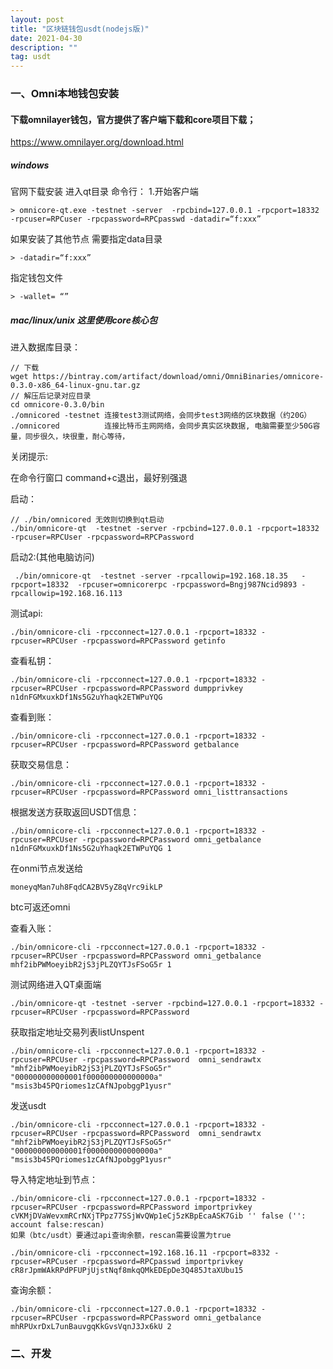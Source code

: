 ```yaml
---
layout: post
title: "区块链钱包usdt(nodejs版)"
date: 2021-04-30
description: ""
tag: usdt
---
```


### 一、Omni本地钱包安装

#### 下载omnilayer钱包，官方提供了客户端下载和core项目下载；
https://www.omnilayer.org/download.html

##### windows
官网下载安装 进入qt目录
命令行：
1.开始客户端

```
> omnicore-qt.exe -testnet -server  -rpcbind=127.0.0.1 -rpcport=18332 -rpcuser=RPCuser -rpcpassword=RPCpasswd -datadir=“f:xxx”
```

如果安装了其他节点
需要指定data目录

```
> -datadir=“f:xxx”
```

指定钱包文件

```
> -wallet= “”
```
##### mac/linux/unix 这里使用core核心包
进入数据库目录：

```
// 下载
wget https://bintray.com/artifact/download/omni/OmniBinaries/omnicore-0.3.0-x86_64-linux-gnu.tar.gz
// 解压后记录对应目录
cd omnicore-0.3.0/bin
./omnicored -testnet 连接test3测试网络，会同步test3网络的区块数据（约20G）
./omnicored          连接比特币主网网络，会同步真实区块数据, 电脑需要至少50G容量，同步很久，块很重，耐心等待，

```

关闭提示:

在命令行窗口 command+c退出，最好别强退

启动：

```
// ./bin/omnicored 无效则切换到qt启动
./bin/omnicore-qt  -testnet -server -rpcbind=127.0.0.1 -rpcport=18332 -rpcuser=RPCUser -rpcpassword=RPCPassword

```

启动2:(其他电脑访问)

```
 ./bin/omnicore-qt  -testnet -server -rpcallowip=192.168.18.35   -rpcport=18332  -rpcuser=omnicorerpc -rpcpassword=Bngj987Ncid9893 -rpcallowip=192.168.16.113

```

测试api:

```
./bin/omnicore-cli -rpcconnect=127.0.0.1 -rpcport=18332 -rpcuser=RPCUser -rpcpassword=RPCPassword getinfo

```

查看私钥：

```
./bin/omnicore-cli -rpcconnect=127.0.0.1 -rpcport=18332 -rpcuser=RPCUser -rpcpassword=RPCPassword dumpprivkey n1dnFGMxuxkDf1Ns5G2uYhaqk2ETWPuYQG

```

查看到账：

```
./bin/omnicore-cli -rpcconnect=127.0.0.1 -rpcport=18332 -rpcuser=RPCUser -rpcpassword=RPCPassword getbalance

```

获取交易信息：

```
./bin/omnicore-cli -rpcconnect=127.0.0.1 -rpcport=18332 -rpcuser=RPCUser -rpcpassword=RPCPassword omni_listtransactions

```

根据发送方获取返回USDT信息：

```
./bin/omnicore-cli -rpcconnect=127.0.0.1 -rpcport=18332 -rpcuser=RPCUser -rpcpassword=RPCPassword omni_getbalance n1dnFGMxuxkDf1Ns5G2uYhaqk2ETWPuYQG 1

```

在onmi节点发送给

```
moneyqMan7uh8FqdCA2BV5yZ8qVrc9ikLP

```

btc可返还omni

查看入账：
```
./bin/omnicore-cli -rpcconnect=127.0.0.1 -rpcport=18332 -rpcuser=RPCUser -rpcpassword=RPCPassword omni_getbalance mhf2ibPWMoeyibR2jS3jPLZQYTJsFSoG5r 1

```

测试网络进入QT桌面端

```
./bin/omnicore-qt -testnet -server -rpcbind=127.0.0.1 -rpcport=18332 -rpcuser=RPCUser -rpcpassword=RPCPassword

```

获取指定地址交易列表listUnspent

```
./bin/omnicore-cli -rpcconnect=127.0.0.1 -rpcport=18332 -rpcuser=RPCUser -rpcpassword=RPCPassword  omni_sendrawtx "mhf2ibPWMoeyibR2jS3jPLZQYTJsFSoG5r" "000000000000001f000000000000000a" "msis3b45PQriomes1zCAfNJpobggP1yusr"

```

发送usdt

```
./bin/omnicore-cli -rpcconnect=127.0.0.1 -rpcport=18332 -rpcuser=RPCUser -rpcpassword=RPCPassword  omni_sendrawtx "mhf2ibPWMoeyibR2jS3jPLZQYTJsFSoG5r" "000000000000001f000000000000000a" "msis3b45PQriomes1zCAfNJpobggP1yusr"

```

导入特定地址到节点：

```
./bin/omnicore-cli -rpcconnect=127.0.0.1 -rpcport=18332 -rpcuser=RPCUser -rpcpassword=RPCPassword importprivkey cVKMjDVaWevxmRCrNXjTPpz77SSjWvQWp1eCj5zKBpEcaASK7Gib '' false ('': account false:rescan)
如果（btc/usdt）要通过api查询余额，rescan需要设置为true

./bin/omnicore-cli -rpcconnect=192.168.16.11 -rpcport=8332 -rpcuser=RPCuser -rpcpassword=RPCpasswd importprivkey cR8rJpmWAkRPdPFUPjUjstNqf8mkqQMkEDEpDe3Q485JtaXUbu15

```

查询余额：

```
./bin/omnicore-cli -rpcconnect=127.0.0.1 -rpcport=18332 -rpcuser=RPCUser -rpcpassword=RPCPassword omni_getbalance mhRPUxrDxL7unBauvgqKkGvsVqnJ3Jx6kU 2

```



### 二、开发